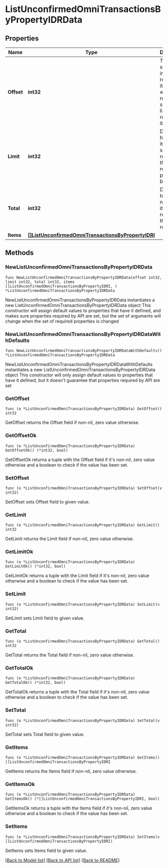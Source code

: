 # ListUnconfirmedOmniTransactionsByPropertyIDRData

## Properties

Name | Type | Description | Notes
------------ | ------------- | ------------- | -------------
**Offset** | **int32** | The starting index of the response items, i.e. where the response should start listing the returned items. | 
**Limit** | **int32** | Defines how many items should be returned in the response per page basis. | 
**Total** | **int32** | Defines the total number of items returned in the response. | 
**Items** | [**[]ListUnconfirmedOmniTransactionsByPropertyIDRI**](ListUnconfirmedOmniTransactionsByPropertyIDRI.md) |  | 

## Methods

### NewListUnconfirmedOmniTransactionsByPropertyIDRData

`func NewListUnconfirmedOmniTransactionsByPropertyIDRData(offset int32, limit int32, total int32, items []ListUnconfirmedOmniTransactionsByPropertyIDRI, ) *ListUnconfirmedOmniTransactionsByPropertyIDRData`

NewListUnconfirmedOmniTransactionsByPropertyIDRData instantiates a new ListUnconfirmedOmniTransactionsByPropertyIDRData object
This constructor will assign default values to properties that have it defined,
and makes sure properties required by API are set, but the set of arguments
will change when the set of required properties is changed

### NewListUnconfirmedOmniTransactionsByPropertyIDRDataWithDefaults

`func NewListUnconfirmedOmniTransactionsByPropertyIDRDataWithDefaults() *ListUnconfirmedOmniTransactionsByPropertyIDRData`

NewListUnconfirmedOmniTransactionsByPropertyIDRDataWithDefaults instantiates a new ListUnconfirmedOmniTransactionsByPropertyIDRData object
This constructor will only assign default values to properties that have it defined,
but it doesn't guarantee that properties required by API are set

### GetOffset

`func (o *ListUnconfirmedOmniTransactionsByPropertyIDRData) GetOffset() int32`

GetOffset returns the Offset field if non-nil, zero value otherwise.

### GetOffsetOk

`func (o *ListUnconfirmedOmniTransactionsByPropertyIDRData) GetOffsetOk() (*int32, bool)`

GetOffsetOk returns a tuple with the Offset field if it's non-nil, zero value otherwise
and a boolean to check if the value has been set.

### SetOffset

`func (o *ListUnconfirmedOmniTransactionsByPropertyIDRData) SetOffset(v int32)`

SetOffset sets Offset field to given value.


### GetLimit

`func (o *ListUnconfirmedOmniTransactionsByPropertyIDRData) GetLimit() int32`

GetLimit returns the Limit field if non-nil, zero value otherwise.

### GetLimitOk

`func (o *ListUnconfirmedOmniTransactionsByPropertyIDRData) GetLimitOk() (*int32, bool)`

GetLimitOk returns a tuple with the Limit field if it's non-nil, zero value otherwise
and a boolean to check if the value has been set.

### SetLimit

`func (o *ListUnconfirmedOmniTransactionsByPropertyIDRData) SetLimit(v int32)`

SetLimit sets Limit field to given value.


### GetTotal

`func (o *ListUnconfirmedOmniTransactionsByPropertyIDRData) GetTotal() int32`

GetTotal returns the Total field if non-nil, zero value otherwise.

### GetTotalOk

`func (o *ListUnconfirmedOmniTransactionsByPropertyIDRData) GetTotalOk() (*int32, bool)`

GetTotalOk returns a tuple with the Total field if it's non-nil, zero value otherwise
and a boolean to check if the value has been set.

### SetTotal

`func (o *ListUnconfirmedOmniTransactionsByPropertyIDRData) SetTotal(v int32)`

SetTotal sets Total field to given value.


### GetItems

`func (o *ListUnconfirmedOmniTransactionsByPropertyIDRData) GetItems() []ListUnconfirmedOmniTransactionsByPropertyIDRI`

GetItems returns the Items field if non-nil, zero value otherwise.

### GetItemsOk

`func (o *ListUnconfirmedOmniTransactionsByPropertyIDRData) GetItemsOk() (*[]ListUnconfirmedOmniTransactionsByPropertyIDRI, bool)`

GetItemsOk returns a tuple with the Items field if it's non-nil, zero value otherwise
and a boolean to check if the value has been set.

### SetItems

`func (o *ListUnconfirmedOmniTransactionsByPropertyIDRData) SetItems(v []ListUnconfirmedOmniTransactionsByPropertyIDRI)`

SetItems sets Items field to given value.



[[Back to Model list]](../README.md#documentation-for-models) [[Back to API list]](../README.md#documentation-for-api-endpoints) [[Back to README]](../README.md)


